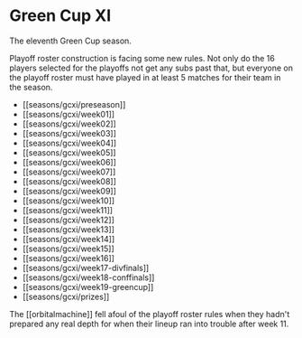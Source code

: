 # Green Cup XI

The eleventh Green Cup season.

Playoff roster construction is facing some new rules. Not only do the 16 players selected for the playoffs not get any subs past that, but everyone on the playoff roster must have played in at least 5 matches for their team in the season. 

* [[seasons/gcxi/preseason]]
* [[seasons/gcxi/week01]]
* [[seasons/gcxi/week02]]
* [[seasons/gcxi/week03]]
* [[seasons/gcxi/week04]]
* [[seasons/gcxi/week05]]
* [[seasons/gcxi/week06]]
* [[seasons/gcxi/week07]]
* [[seasons/gcxi/week08]]
* [[seasons/gcxi/week09]]
* [[seasons/gcxi/week10]]
* [[seasons/gcxi/week11]]
* [[seasons/gcxi/week12]]
* [[seasons/gcxi/week13]]
* [[seasons/gcxi/week14]]
* [[seasons/gcxi/week15]]
* [[seasons/gcxi/week16]]
* [[seasons/gcxi/week17-divfinals]]
* [[seasons/gcxi/week18-conffinals]]
* [[seasons/gcxi/week19-greencup]]
* [[seasons/gcxi/prizes]]

The [[orbitalmachine]] fell afoul of the playoff roster rules when they hadn't prepared any real depth for when their lineup ran into trouble after week 11.